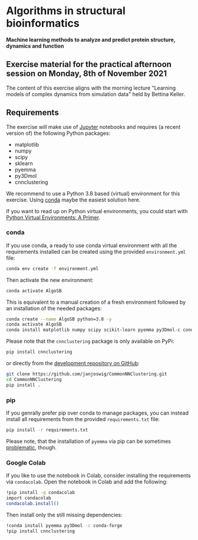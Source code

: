 # Algorithms in structural bioinformatics

__Machine learning methods to analyze and predict protein structure, dynamics and function__

## Exercise material for the practical afternoon session on Monday, 8th of November 2021

The content of this exercise aligns with the morning lecture "Learning models of complex dynamics from simulation data" held by Bettina Keller.

## Requirements

The exercise will make use of [Jupyter](https://jupyter.org/) notebooks and requires (a recent version of) the following Python packages:

   - matplotlib
   - numpy
   - scipy
   - sklearn
   - pyemma
   - py3Dmol
   - cnnclustering

We recommend to use a Python 3.8 based (virtual) environment for this
exercise. Using [conda](https://www.anaconda.com/products/individual)
maybe the easiest solution here.

If you want to read up on Python virtual environments, you could start with [Python Virtual Environments: A Primer](https://realpython.com/python-virtual-environments-a-primer/).

### conda

If you use conda, a ready to use conda virtual environment with all the requirements installed can be created using the provided `environment.yml` file:

```bash
conda env create -f environment.yml
```

Then activate the new environment:

```bash
conda activate AlgoSB
```

This is equivalent to a manual creation of a fresh environment
followed by an installation of the needed packages:

```bash
conda create --name AlgoSB python=3.8 -y
conda activate AlgoSB
conda install matplotlib numpy scipy scikit-learn pyemma py3Dmol-c conda-forge
```

Please note that the `cnnclustering` package is only available on PyPi:

```bash
pip install cnnclustering
```

or directly from the [development repository on GitHub](https://github.com/janjoswig/CommonNNClustering):

```bash
git clone https://github.com/janjoswig/CommonNNClustering.git
cd CommonNNClustering
pip install .
```

### pip

If you genrally prefer pip over conda to manage packages, you can instead install all requirements from the provided `requirements.txt` file:

```bash
pip install -r requirements.txt
```
Please note, that the installation of `pyemma` via pip can be sometimes [problematic](http://www.emma-project.org/latest/INSTALL.html), though.

### Google Colab

If you like to use the notebook in Colab, consider installing the requirements via `condacolab`. Open the notebook in Colab and add the following:

```bash
!pip install -q condacolab
import condacolab
condacolab.install()
```

Then install only the still missing dependencies:

```bash
!conda install pyemma py3Dmol -c conda-forge
!pip install cnnclustering
```


